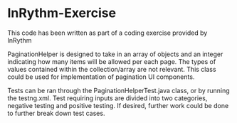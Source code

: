 # InRythm-Exercise
This code has been written as part of a coding exercise provided by InRythm

PaginationHelper is designed to take in an array of objects and an integer indicating how many items will be allowed per each page. The types of values contained within the collection/array are not relevant. This class could be used for implementation of pagination UI components.

Tests can be ran through the PaginationHelperTest.java class, or by running the testng.xml. Test requiring inputs are divided into two categories, negative testing and positive testing. If desired, further work could be done to further break down test cases.
